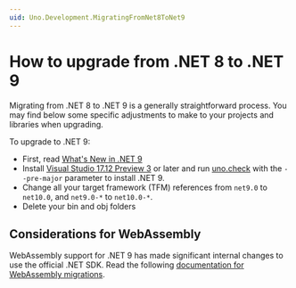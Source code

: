 ```yaml
---
uid: Uno.Development.MigratingFromNet8ToNet9
---
```

# How to upgrade from .NET 8 to .NET 9

Migrating from .NET 8 to .NET 9 is a generally straightforward process. You may find below some specific adjustments to make to your projects and libraries when upgrading.

To upgrade to .NET 9:

- First, read [What's New in .NET 9](https://learn.microsoft.com/dotnet/core/whats-new/dotnet-9/overview)
- Install [Visual Studio 17.12 Preview 3](https://visualstudio.microsoft.com/vs/) or later and run [uno.check](xref:UnoCheck.UsingUnoCheck) with the `--pre-major` parameter to install .NET 9.
- Change all your target framework (TFM) references from `net9.0` to `net10.0`, and `net9.0-*` to `net10.0-*`.
- Delete your bin and obj folders

## Considerations for WebAssembly

WebAssembly support for .NET 9 has made significant internal changes to use the official .NET SDK. Read the following [documentation for WebAssembly migrations](https://aka.platform.uno/wasm-net9-upgrade).
